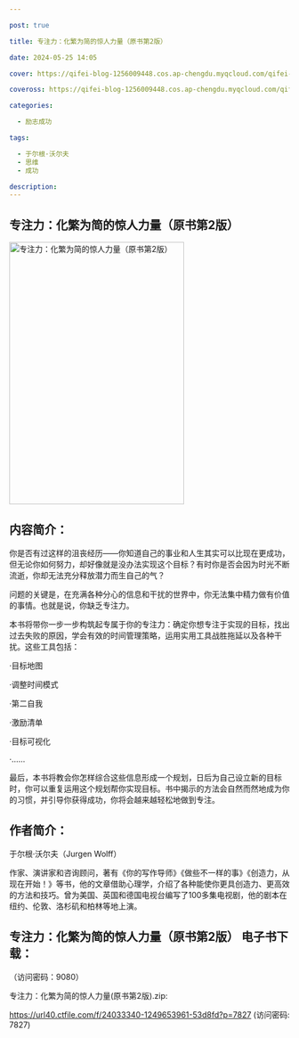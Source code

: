 ```yaml
---

post: true

title: 专注力：化繁为简的惊人力量（原书第2版）

date: 2024-05-25 14:05

cover: https://qifei-blog-1256009448.cos.ap-chengdu.myqcloud.com/qifei-blog/65fff54e9f345e8d031e74d3.jpg

coveross: https://qifei-blog-1256009448.cos.ap-chengdu.myqcloud.com/qifei-blog/65fff54e9f345e8d031e74d3.jpg

categories:

  - 励志成功

tags:

  - 于尔根·沃尔夫
  - 思维
  - 成功

description:
---
```


##  专注力：化繁为简的惊人力量（原书第2版）

<img alt="专注力：化繁为简的惊人力量（原书第2版） " class="aligncenter loading" data-was-processed="true" decoding="async" fetchpriority="high" height="471" src="https://qifei-blog-1256009448.cos.ap-chengdu.myqcloud.com/qifei-blog/65fff54e9f345e8d031e74d3.jpg " style="cursor: zoom-in;" width="314"/>

## 内容简介：

你是否有过这样的沮丧经历——你知道自己的事业和人生其实可以比现在更成功，但无论你如何努力，却好像就是没办法实现这个目标？有时你是否会因为时光不断流逝，你却无法充分释放潜力而生自己的气？

问题的关键是，在充满各种分心的信息和干扰的世界中，你无法集中精力做有价值的事情。也就是说，你缺乏专注力。

本书将带你一步一步构筑起专属于你的专注力：确定你想专注于实现的目标，找出过去失败的原因，学会有效的时间管理策略，运用实用工具战胜拖延以及各种干扰。这些工具包括：

·目标地图

·调整时间模式

·第二自我

·激励清单

·目标可视化

·……

最后，本书将教会你怎样综合这些信息形成一个规划，日后为自己设立新的目标时，你可以重复运用这个规划帮你实现目标。书中揭示的方法会自然而然地成为你的习惯，并引导你获得成功，你将会越来越轻松地做到专注。

## 作者简介：

于尔根·沃尔夫（Jurgen Wolff）

作家、演讲家和咨询顾问，著有《你的写作导师》《做些不一样的事》《创造力，从现在开始！》等书，他的文章借助心理学，介绍了各种能使你更具创造力、更高效的方法和技巧。曾为美国、英国和德国电视台编写了100多集电视剧，他的剧本在纽约、伦敦、洛杉矶和柏林等地上演。

## 专注力：化繁为简的惊人力量（原书第2版） 电子书下载：

 （访问密码：9080）

专注力：化繁为简的惊人力量(原书第2版).zip: 

https://url40.ctfile.com/f/24033340-1249653961-53d8fd?p=7827 (访问密码: 7827)
